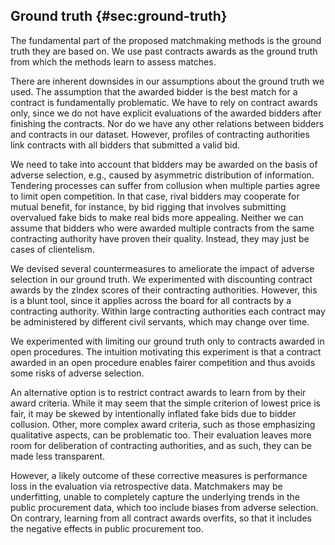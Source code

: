 ## Ground truth {#sec:ground-truth}

The fundamental part of the proposed matchmaking methods is the ground truth they are based on.
We use past contracts awards as the ground truth from which the methods learn to assess matches.

There are inherent downsides in our assumptions about the ground truth we used.
The assumption that the awarded bidder is the best match for a contract is fundamentally problematic.
We have to rely on contract awards only, since we do not have explicit evaluations of the awarded bidders after finishing the contracts.
Nor do we have any other relations between bidders and contracts in our dataset.
However, profiles of contracting authorities link contracts with all bidders that submitted a valid bid.

We need to take into account that bidders may be awarded on the basis of adverse selection, e.g., caused by asymmetric distribution of information.
Tendering processes can suffer from collusion when multiple parties agree to limit open competition.
In that case, rival bidders may cooperate for mutual benefit, for instance, by bid rigging that involves submitting overvalued fake bids to make real bids more appealing.
Neither we can assume that bidders who were awarded multiple contracts from the same contracting authority have proven their quality.
Instead, they may just be cases of clientelism.

<!--
Cartels are explicit collusion agreements.
A close problem: monopoly

Can we identify "bad" bidders? Do they exhibit certain patterns that we can recognize in the data?
(Perhaps we can use data from ÚOHS. However, Sbírka rozhodnutí by ÚOHS is not machine readable.)

What we have is this: Similar contracts are usually awarded to these bidders.

Matchmaking can therefore serve only as pre-filtering.
The problem with filtering is that it potentially leaves relevant bidders behind, so that we cannot say that the bias will be dealt with by manual screening of the matches.

Since learning from contracts awarded in the past is the fundamental part of our machine learning approach, the key question is this: Is the bias severe enough to make it better to avoid learning from past contracts?

Nevertheless, how can matchmaking work without learning from the awarded contracts? Can it only employ similarity-based retrieval?
-->

We devised several countermeasures to ameliorate the impact of adverse selection in our ground truth.
We experimented with discounting contract awards by the zIndex scores of their contracting authorities.
However, this is a blunt tool, since it applies across the board for all contracts by a contracting authority.
Within large contracting authorities each contract may be administered by different civil servants, which may change over time.

We experimented with limiting our ground truth only to contracts awarded in open procedures.
The intuition motivating this experiment is that a contract awarded in an open procedure enables fairer competition and thus avoids some risks of adverse selection.

An alternative option is to restrict contract awards to learn from by their award criteria.
While it may seem that the simple criterion of lowest price is fair, it may be skewed by intentionally inflated fake bids due to bidder collusion.
Other, more complex award criteria, such as those emphasizing qualitative aspects, can be problematic too.
Their evaluation leaves more room for deliberation of contracting authorities, and as such, they can be made less transparent.

However, a likely outcome of these corrective measures is performance loss in the evaluation via retrospective data.
Matchmakers may be underfitting, unable to completely capture the underlying trends in the public procurement data, which too include biases from adverse selection.
On contrary, learning from all contract awards overfits, so that it includes the negative effects in public procurement too.
